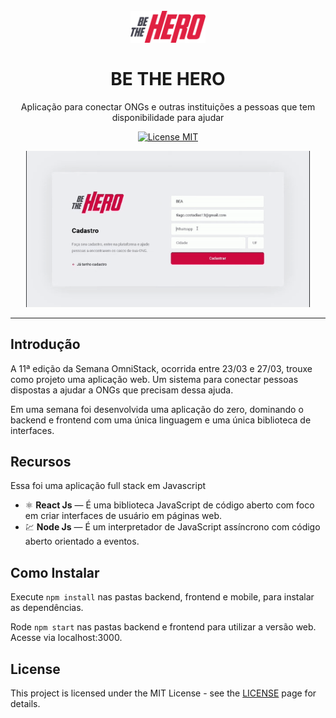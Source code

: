 <h1 align="center">
<br>
  <img src="logo.svg" alt="YOUR_PROJECT_NAME" width="120">
<br>
<br>
BE THE HERO
</h1>

<p align="center">Aplicação para conectar ONGs e outras instituições a pessoas que tem disponibilidade para ajudar</p>

<p align="center">
  <a href="https://opensource.org/licenses/MIT">
    <img src="https://img.shields.io/badge/License-MIT-blue.svg" alt="License MIT">
  </a>
</p>

[//]: # (Add your gifs/images here:)
<div align="center">
  <img src="be-the-hero.gif" alt="demo" height="250">
</div>

<hr />

## Introdução
A 11ª edição da Semana OmniStack, ocorrida entre 23/03 e 27/03, trouxe como projeto uma aplicação web. Um sistema para conectar pessoas dispostas a ajudar a ONGs que precisam dessa ajuda.

Em uma semana foi desenvolvida uma aplicação do zero, dominando o backend e frontend com uma única linguagem e uma única biblioteca de interfaces.
## Recursos
[//]: # (Add the features of your project here:)
Essa foi uma aplicação full stack em Javascript
- ⚛️ **React Js** — É uma biblioteca JavaScript de código aberto com foco em criar interfaces de usuário em páginas web.
- 💹 **Node Js** — É um interpretador de JavaScript assíncrono com código aberto orientado a eventos.

## Como Instalar

Execute `npm install` nas pastas backend, frontend e mobile, para instalar as dependências.

Rode `npm start` nas pastas backend e frontend para utilizar a versão web. Acesse via localhost:3000.

## License

This project is licensed under the MIT License - see the [LICENSE](https://opensource.org/licenses/MIT) page for details.